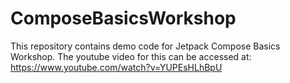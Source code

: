 # ComposeBasicsWorkshop

This repository contains demo code for Jetpack Compose Basics Workshop.
The youtube video for this can be accessed at: https://www.youtube.com/watch?v=YUPEsHLhBpU
